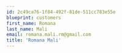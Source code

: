 ```yaml
---
id: 2c49ca76-1f84-492f-81de-511cc783e55e
blueprint: customers
first_name: Romana
last_name: Mali
email: romana.mali.rm@gmail.com
title: 'Romana Mali'
---
```

